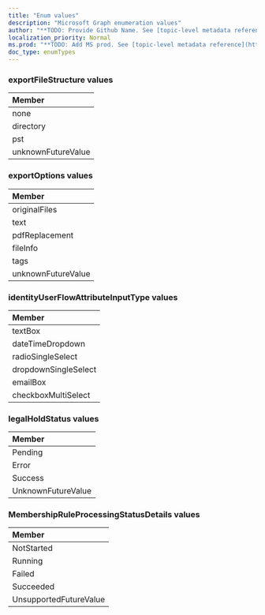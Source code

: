 ```yaml
---
title: "Enum values"
description: "Microsoft Graph enumeration values"
author: "**TODO: Provide Github Name. See [topic-level metadata reference](https://msgo.azurewebsites.net/add/document/guidelines/metadata.html#topic-level-metadata)**"
localization_priority: Normal
ms.prod: "**TODO: Add MS prod. See [topic-level metadata reference](https://msgo.azurewebsites.net/add/document/guidelines/metadata.html#topic-level-metadata)**"
doc_type: enumTypes
---
```


### exportFileStructure values 



|Member|
|:---|
|none|
|directory|
|pst|
|unknownFutureValue|

### exportOptions values 



|Member|
|:---|
|originalFiles|
|text|
|pdfReplacement|
|fileInfo|
|tags|
|unknownFutureValue|

### identityUserFlowAttributeInputType values 



|Member|
|:---|
|textBox|
|dateTimeDropdown|
|radioSingleSelect|
|dropdownSingleSelect|
|emailBox|
|checkboxMultiSelect|

### legalHoldStatus values 



|Member|
|:---|
|Pending|
|Error|
|Success|
|UnknownFutureValue|

### MembershipRuleProcessingStatusDetails values 



|Member|
|:---|
|NotStarted|
|Running|
|Failed|
|Succeeded|
|UnsupportedFutureValue|

